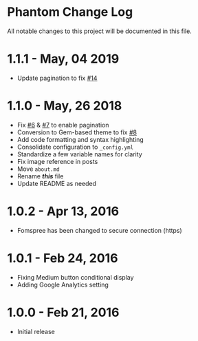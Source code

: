 # Phantom Change Log

All notable changes to this project will be documented in this file.

# 1.1.1 - May, 04 2019
- Update pagination to fix [#14](https://github.com/jamigibbs/phantom/issues/14)

# 1.1.0 - May, 26 2018
- Fix [#6](https://github.com/jamigibbs/phantom/issues/6) & [#7](https://github.com/jamigibbs/phantom/issues/6) to enable pagination
- Conversion to Gem-based theme to fix [#8](https://github.com/jamigibbs/phantom/issues/8)
- Add code formatting and syntax highlighting
- Consolidate configuration to `_config.yml`
- Standardize a few variable names for clarity
- Fix image reference in posts
- Move `about.md`
- Rename _**this**_ file
- Update README as needed

# 1.0.2 - Apr 13, 2016
- Fomspree has been changed to secure connection (https)

# 1.0.1 - Feb 24, 2016
- Fixing Medium button conditional display
- Adding Google Analytics setting

# 1.0.0 - Feb 21, 2016
- Initial release
